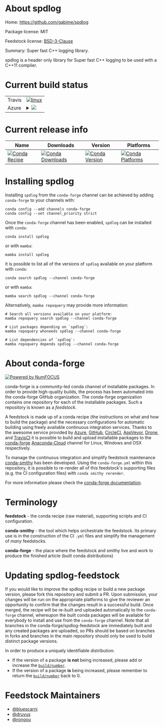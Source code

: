 About spdlog
============

Home: https://github.com/gabime/spdlog

Package license: MIT

Feedstock license: [BSD-3-Clause](https://github.com/conda-forge/spdlog-feedstock/blob/main/LICENSE.txt)

Summary: Super fast C++ logging library.

spdlog is a header only library for Super fast C++ logging
to be used with a C++11 compiler.


Current build status
====================


<table><tr>
    <td>Travis</td>
    <td>
      <a href="https://app.travis-ci.com/conda-forge/spdlog-feedstock">
        <img alt="linux" src="https://img.shields.io/travis/com/conda-forge/spdlog-feedstock/main.svg?label=Linux">
      </a>
    </td>
  </tr>
    
  <tr>
    <td>Azure</td>
    <td>
      <details>
        <summary>
          <a href="https://dev.azure.com/conda-forge/feedstock-builds/_build/latest?definitionId=1941&branchName=main">
            <img src="https://dev.azure.com/conda-forge/feedstock-builds/_apis/build/status/spdlog-feedstock?branchName=main">
          </a>
        </summary>
        <table>
          <thead><tr><th>Variant</th><th>Status</th></tr></thead>
          <tbody><tr>
              <td>linux_64</td>
              <td>
                <a href="https://dev.azure.com/conda-forge/feedstock-builds/_build/latest?definitionId=1941&branchName=main">
                  <img src="https://dev.azure.com/conda-forge/feedstock-builds/_apis/build/status/spdlog-feedstock?branchName=main&jobName=linux&configuration=linux_64_" alt="variant">
                </a>
              </td>
            </tr><tr>
              <td>linux_aarch64</td>
              <td>
                <a href="https://dev.azure.com/conda-forge/feedstock-builds/_build/latest?definitionId=1941&branchName=main">
                  <img src="https://dev.azure.com/conda-forge/feedstock-builds/_apis/build/status/spdlog-feedstock?branchName=main&jobName=linux&configuration=linux_aarch64_" alt="variant">
                </a>
              </td>
            </tr><tr>
              <td>linux_ppc64le</td>
              <td>
                <a href="https://dev.azure.com/conda-forge/feedstock-builds/_build/latest?definitionId=1941&branchName=main">
                  <img src="https://dev.azure.com/conda-forge/feedstock-builds/_apis/build/status/spdlog-feedstock?branchName=main&jobName=linux&configuration=linux_ppc64le_" alt="variant">
                </a>
              </td>
            </tr><tr>
              <td>osx_64</td>
              <td>
                <a href="https://dev.azure.com/conda-forge/feedstock-builds/_build/latest?definitionId=1941&branchName=main">
                  <img src="https://dev.azure.com/conda-forge/feedstock-builds/_apis/build/status/spdlog-feedstock?branchName=main&jobName=osx&configuration=osx_64_" alt="variant">
                </a>
              </td>
            </tr><tr>
              <td>osx_arm64</td>
              <td>
                <a href="https://dev.azure.com/conda-forge/feedstock-builds/_build/latest?definitionId=1941&branchName=main">
                  <img src="https://dev.azure.com/conda-forge/feedstock-builds/_apis/build/status/spdlog-feedstock?branchName=main&jobName=osx&configuration=osx_arm64_" alt="variant">
                </a>
              </td>
            </tr><tr>
              <td>win_64</td>
              <td>
                <a href="https://dev.azure.com/conda-forge/feedstock-builds/_build/latest?definitionId=1941&branchName=main">
                  <img src="https://dev.azure.com/conda-forge/feedstock-builds/_apis/build/status/spdlog-feedstock?branchName=main&jobName=win&configuration=win_64_" alt="variant">
                </a>
              </td>
            </tr>
          </tbody>
        </table>
      </details>
    </td>
  </tr>
</table>

Current release info
====================

| Name | Downloads | Version | Platforms |
| --- | --- | --- | --- |
| [![Conda Recipe](https://img.shields.io/badge/recipe-spdlog-green.svg)](https://anaconda.org/conda-forge/spdlog) | [![Conda Downloads](https://img.shields.io/conda/dn/conda-forge/spdlog.svg)](https://anaconda.org/conda-forge/spdlog) | [![Conda Version](https://img.shields.io/conda/vn/conda-forge/spdlog.svg)](https://anaconda.org/conda-forge/spdlog) | [![Conda Platforms](https://img.shields.io/conda/pn/conda-forge/spdlog.svg)](https://anaconda.org/conda-forge/spdlog) |

Installing spdlog
=================

Installing `spdlog` from the `conda-forge` channel can be achieved by adding `conda-forge` to your channels with:

```
conda config --add channels conda-forge
conda config --set channel_priority strict
```

Once the `conda-forge` channel has been enabled, `spdlog` can be installed with `conda`:

```
conda install spdlog
```

or with `mamba`:

```
mamba install spdlog
```

It is possible to list all of the versions of `spdlog` available on your platform with `conda`:

```
conda search spdlog --channel conda-forge
```

or with `mamba`:

```
mamba search spdlog --channel conda-forge
```

Alternatively, `mamba repoquery` may provide more information:

```
# Search all versions available on your platform:
mamba repoquery search spdlog --channel conda-forge

# List packages depending on `spdlog`:
mamba repoquery whoneeds spdlog --channel conda-forge

# List dependencies of `spdlog`:
mamba repoquery depends spdlog --channel conda-forge
```


About conda-forge
=================

[![Powered by
NumFOCUS](https://img.shields.io/badge/powered%20by-NumFOCUS-orange.svg?style=flat&colorA=E1523D&colorB=007D8A)](https://numfocus.org)

conda-forge is a community-led conda channel of installable packages.
In order to provide high-quality builds, the process has been automated into the
conda-forge GitHub organization. The conda-forge organization contains one repository
for each of the installable packages. Such a repository is known as a *feedstock*.

A feedstock is made up of a conda recipe (the instructions on what and how to build
the package) and the necessary configurations for automatic building using freely
available continuous integration services. Thanks to the awesome service provided by
[Azure](https://azure.microsoft.com/en-us/services/devops/), [GitHub](https://github.com/),
[CircleCI](https://circleci.com/), [AppVeyor](https://www.appveyor.com/),
[Drone](https://cloud.drone.io/welcome), and [TravisCI](https://travis-ci.com/)
it is possible to build and upload installable packages to the
[conda-forge](https://anaconda.org/conda-forge) [Anaconda-Cloud](https://anaconda.org/)
channel for Linux, Windows and OSX respectively.

To manage the continuous integration and simplify feedstock maintenance
[conda-smithy](https://github.com/conda-forge/conda-smithy) has been developed.
Using the ``conda-forge.yml`` within this repository, it is possible to re-render all of
this feedstock's supporting files (e.g. the CI configuration files) with ``conda smithy rerender``.

For more information please check the [conda-forge documentation](https://conda-forge.org/docs/).

Terminology
===========

**feedstock** - the conda recipe (raw material), supporting scripts and CI configuration.

**conda-smithy** - the tool which helps orchestrate the feedstock.
                   Its primary use is in the construction of the CI ``.yml`` files
                   and simplify the management of *many* feedstocks.

**conda-forge** - the place where the feedstock and smithy live and work to
                  produce the finished article (built conda distributions)


Updating spdlog-feedstock
=========================

If you would like to improve the spdlog recipe or build a new
package version, please fork this repository and submit a PR. Upon submission,
your changes will be run on the appropriate platforms to give the reviewer an
opportunity to confirm that the changes result in a successful build. Once
merged, the recipe will be re-built and uploaded automatically to the
`conda-forge` channel, whereupon the built conda packages will be available for
everybody to install and use from the `conda-forge` channel.
Note that all branches in the conda-forge/spdlog-feedstock are
immediately built and any created packages are uploaded, so PRs should be based
on branches in forks and branches in the main repository should only be used to
build distinct package versions.

In order to produce a uniquely identifiable distribution:
 * If the version of a package **is not** being increased, please add or increase
   the [``build/number``](https://docs.conda.io/projects/conda-build/en/latest/resources/define-metadata.html#build-number-and-string).
 * If the version of a package **is** being increased, please remember to return
   the [``build/number``](https://docs.conda.io/projects/conda-build/en/latest/resources/define-metadata.html#build-number-and-string)
   back to 0.

Feedstock Maintainers
=====================

* [@bluescarni](https://github.com/bluescarni/)
* [@druvus](https://github.com/druvus/)
* [@rongou](https://github.com/rongou/)

